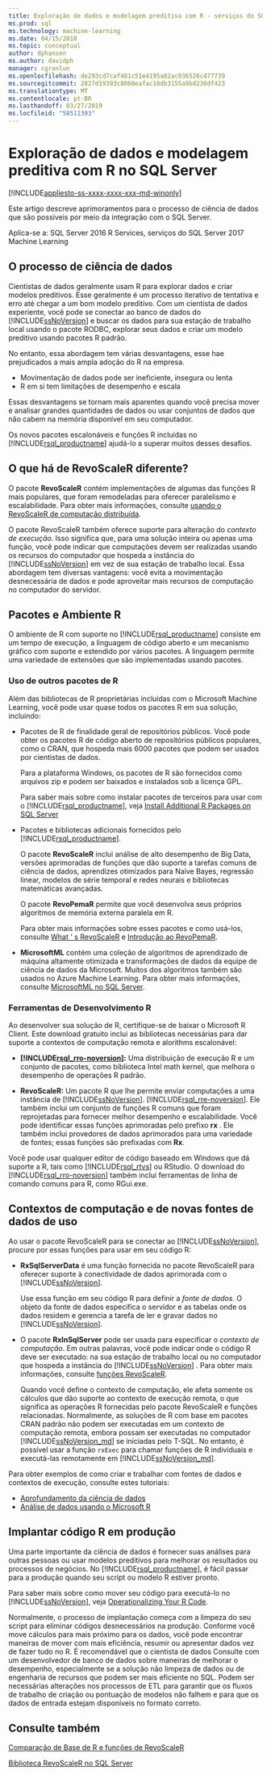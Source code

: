 ```yaml
---
title: Exploração de dados e modelagem preditiva com R - serviços do SQL Server Machine Learning
ms.prod: sql
ms.technology: machine-learning
ms.date: 04/15/2018
ms.topic: conceptual
author: dphansen
ms.author: davidph
manager: cgronlun
ms.openlocfilehash: de293cd7caf481c51e4195a82ac036526c477739
ms.sourcegitcommit: 2827d19393c8060eafac18db3155a9bd230df423
ms.translationtype: MT
ms.contentlocale: pt-BR
ms.lasthandoff: 03/27/2019
ms.locfileid: "58511393"
---
```

# <a name="data-exploration-and-predictive-modeling-with-r-in-sql-server"></a>Exploração de dados e modelagem preditiva com R no SQL Server
[!INCLUDE[appliesto-ss-xxxx-xxxx-xxx-md-winonly](../../includes/appliesto-ss-xxxx-xxxx-xxx-md-winonly.md)]

Este artigo descreve aprimoramentos para o processo de ciência de dados que são possíveis por meio da integração com o SQL Server.

Aplica-se a: SQL Server 2016 R Services, serviços do SQL Server 2017 Machine Learning

## <a name="the-data-science-process"></a>O processo de ciência de dados

Cientistas de dados geralmente usam R para explorar dados e criar modelos preditivos. Esse geralmente é um processo iterativo de tentativa e erro até chegar a um bom modelo preditivo. Com um cientista de dados experiente, você pode se conectar ao banco de dados do [!INCLUDE[ssNoVersion](../../includes/ssnoversion-md.md)] e buscar os dados para sua estação de trabalho local usando o pacote RODBC, explorar seus dados e criar um modelo preditivo usando pacotes R padrão.

No entanto, essa abordagem tem várias desvantagens, esse hae prejudicados a mais ampla adoção do R na empresa. 

+ Movimentação de dados pode ser ineficiente, insegura ou lenta
+ R em si tem limitações de desempenho e escala

Essas desvantagens se tornam mais aparentes quando você precisa mover e analisar grandes quantidades de dados ou usar conjuntos de dados que não cabem na memória disponível em seu computador.

Os novos pacotes escalonáveis e funções R incluídas no [!INCLUDE[rsql_productname](../../includes/rsql-productname-md.md)] ajudá-lo a superar muitos desses desafios. 

## <a name="whats-different-about-revoscaler"></a>O que há de RevoScaleR diferente?

O pacote **RevoScaleR** contém implementações de algumas das funções R mais populares, que foram remodeladas para oferecer paralelismo e escalabilidade. Para obter mais informações, consulte [usando o RevoScaleR de computação distribuída](https://docs.microsoft.com/machine-learning-server/r/how-to-revoscaler-distributed-computing).

O pacote RevoScaleR também oferece suporte para alteração do *contexto de execução*. Isso significa que, para uma solução inteira ou apenas uma função, você pode indicar que computações devem ser realizadas usando os recursos do computador que hospeda a instância do [!INCLUDE[ssNoVersion](../../includes/ssnoversion-md.md)] em vez de sua estação de trabalho local. Essa abordagem tem diversas vantagens: você evita a movimentação desnecessária de dados e pode aproveitar mais recursos de computação no computador do servidor.

## <a name="r-environment-and-packages"></a>Pacotes e Ambiente R

O ambiente de R com suporte no [!INCLUDE[rsql_productname](../../includes/rsql-productname-md.md)] consiste em um tempo de execução, a linguagem de código aberto e um mecanismo gráfico com suporte e estendido por vários pacotes. A linguagem permite uma variedade de extensões que são implementadas usando pacotes.  

### <a name="using-other-r-packages"></a>Uso de outros pacotes de R

Além das bibliotecas de R proprietárias incluídas com o Microsoft Machine Learning, você pode usar quase todos os pacotes R em sua solução, incluindo:

+ Pacotes de R de finalidade geral de repositórios públicos. Você pode obter os pacotes R de código aberto de repositórios públicos populares, como o CRAN, que hospeda mais 6000 pacotes que podem ser usados por cientistas de dados.
  
  Para a plataforma Windows, os pacotes de R são fornecidos como arquivos zip e podem ser baixados e instalados sob a licença GPL.  
  
  Para saber mais sobre como instalar pacotes de terceiros para usar com o [!INCLUDE[rsql_productname](../../includes/rsql-productname-md.md)], veja [Install Additional R Packages on SQL Server](../../advanced-analytics/r/install-additional-r-packages-on-sql-server.md)  
  
+ Pacotes e bibliotecas adicionais fornecidos pelo [!INCLUDE[rsql_productname](../../includes/rsql-productname-md.md)].   
  
     O pacote **RevoScaleR** inclui análise de alto desempenho de Big Data, versões aprimoradas de funções que dão suporte a tarefas comuns de ciência de dados, aprendizes otimizados para Naive Bayes, regressão linear, modelos de série temporal e redes neurais e bibliotecas matemáticas avançadas.  
  
     O pacote **RevoPemaR** permite que você desenvolva seus próprios algoritmos de memória externa paralela em R.  
  
     Para obter mais informações sobre esses pacotes e como usá-los, consulte [What ' s RevoScaleR](https://docs.microsoft.com/machine-learning-server/r/concept-what-is-revoscaler) e [Introdução ao RevoPemaR](https://docs.microsoft.com/machine-learning-server/r/how-to-developer-pemar). 

+ **MicrosoftML** contém uma coleção de algoritmos de aprendizado de máquina altamente otimizada e transformações de dados da equipe de ciência de dados da Microsoft. Muitos dos algoritmos também são usados no Azure Machine Learning. Para obter mais informações, consulte [MicrosoftML no SQL Server](ref-r-microsoftml.md).

### <a name="r-development-tools"></a>Ferramentas de Desenvolvimento R

Ao desenvolver sua solução de R, certifique-se de baixar o Microsoft R Client. Este download gratuito inclui as bibliotecas necessárias para dar suporte a contextos de computação remota e alorithms escalonável:

+ **[!INCLUDE[rsql_rro-noversion](../../includes/rsql-rro-noversion-md.md)]:** Uma distribuição de execução R e um conjunto de pacotes, como biblioteca Intel math kernel, que melhora o desempenho de operações R padrão.  
  
+ **RevoScaleR:** Um pacote R que lhe permite enviar computações a uma instância de [!INCLUDE[ssNoVersion](../../includes/ssnoversion-md.md)]. [!INCLUDE[rsql_rre-noversion](../../includes/rsql-rre-noversion-md.md)]. Ele também inclui um conjunto de funções R comuns que foram reprojetadas para fornecer melhor desempenho e escalabilidade. Você pode identificar essas funções aprimoradas pelo prefixo **rx** . Ele também inclui provedores de dados aprimorados para uma variedade de fontes; essas funções são prefixadas com **Rx**.

Você pode usar qualquer editor de código baseado em Windows que dá suporte a R, tais como [!INCLUDE[rsql_rtvs](../../includes/rsql-rtvs-md.md)] ou RStudio. O download do [!INCLUDE[rsql_rro-noversion](../../includes/rsql-rro-noversion-md.md)] também inclui ferramentas de linha de comando comuns para R, como RGui.exe.

## <a name="use-new-data-sources-and-compute-contexts"></a>Contextos de computação e de novas fontes de dados de uso

Ao usar o pacote RevoScaleR para se conectar ao [!INCLUDE[ssNoVersion](../../includes/ssnoversion-md.md)], procure por essas funções para usar em seu código R:

+ **RxSqlServerData** é uma função fornecida no pacote RevoScaleR para oferecer suporte à conectividade de dados aprimorada com o [!INCLUDE[ssNoVersion](../../includes/ssnoversion-md.md)].
  
     Use essa função em seu código R para definir a *fonte de dados*. O objeto da fonte de dados especifica o servidor e as tabelas onde os dados residem e gerencia a tarefa de ler e gravar dados no [!INCLUDE[ssNoVersion](../../includes/ssnoversion-md.md)].
  
-   O pacote **RxInSqlServer** pode ser usada para especificar o *contexto de computação*.  Em outras palavras, você pode indicar onde o código R deve ser executado: na sua estação de trabalho local ou no computador que hospeda a instância do [!INCLUDE[ssNoVersion](../../includes/ssnoversion-md.md)] .  Para obter mais informações, consulte [funções RevoScaleR](https://docs.microsoft.com/machine-learning-server/r-reference/revoscaler/revoscaler).
  
     Quando você define o contexto de computação, ele afeta somente os cálculos que dão suporte ao contexto de execução remota, o que significa as operações R fornecidas pelo pacote RevoScaleR e funções relacionadas. Normalmente, as soluções de R com base em pacotes CRAN padrão não podem ser executadas em um contexto de computação remota, embora possam ser executadas no computador [!INCLUDE[ssNoVersion_md](../../includes/ssnoversion-md.md)] se iniciadas pelo T-SQL. No entanto, é possível usar a função `rxExec` para chamar funções de R individuais e executá-las remotamente em [!INCLUDE[ssNoVersion_md](../../includes/ssnoversion-md.md)].

Para obter exemplos de como criar e trabalhar com fontes de dados e contextos de execução, consulte estes tutoriais:

+ [Aprofundamento da ciência de dados](../../advanced-analytics/tutorials/deepdive-data-science-deep-dive-using-the-revoscaler-packages.md)  
+  [Análise de dados usando o Microsoft R](https://docs.microsoft.com/machine-learning-server/r/how-to-introduction)

## <a name="deploy-r-code-to-production"></a>Implantar código R em produção

Uma parte importante da ciência de dados é fornecer suas análises para outras pessoas ou usar modelos preditivos para melhorar os resultados ou processos de negócios. No [!INCLUDE[rsql_productname](../../includes/rsql-productname-md.md)], é fácil passar para a produção quando seu script ou modelo R estiver pronto.

Para saber mais sobre como mover seu código para executá-lo no [!INCLUDE[ssNoVersion](../../includes/ssnoversion-md.md)], veja [Operationalizing Your R Code](../../advanced-analytics/r/operationalizing-your-r-code.md).

Normalmente, o processo de implantação começa com a limpeza do seu script para eliminar códigos desnecessários na produção. Conforme você move cálculos para mais próximo para os dados, você pode encontrar maneiras de mover com mais eficiência, resumir ou apresentar dados vez de fazer tudo no R.  É recomendável que o cientista de dados Consulte com um desenvolvedor de banco de dados sobre maneiras de melhorar o desempenho, especialmente se a solução não limpeza de dados ou de engenharia de recursos que podem ser mais eficiente no SQL. Podem ser necessárias alterações nos processos de ETL para garantir que os fluxos de trabalho de criação ou pontuação de modelos não falhem e para que os dados de entrada estejam disponíveis no formato correto.

## <a name="see-also"></a>Consulte também

[Comparação de Base de R e funções de RevoScaleR](https://docs.microsoft.com/machine-learning-server/r-reference/revoscaler/revoscaler-compared-to-base-r)

[Biblioteca RevoScaleR no SQL Server](ref-r-revoscaler.md)
